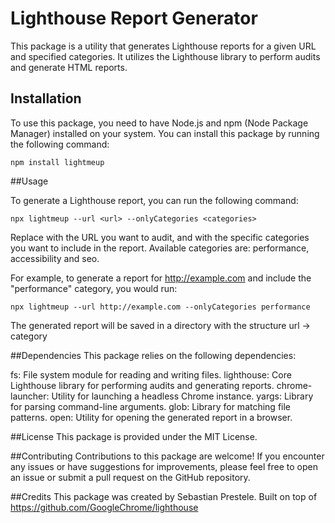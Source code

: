 # Lighthouse Report Generator

This package is a utility that generates Lighthouse reports for a given URL and specified categories. It utilizes the Lighthouse library to perform audits and generate HTML reports.

## Installation

To use this package, you need to have Node.js and npm (Node Package Manager) installed on your system. You can install this package by running the following command:

```
npm install lightmeup
```

##Usage

To generate a Lighthouse report, you can run the following command:

```
npx lightmeup --url <url> --onlyCategories <categories>
```

Replace <url> with the URL you want to audit, and <categories> with the specific categories you want to include in the report. Available categories are: performance, accessibility and seo.

For example, to generate a report for http://example.com and include the "performance" category, you would run:

```
npx lightmeup --url http://example.com --onlyCategories performance
```

The generated report will be saved in a directory with the structure url -> category

##Dependencies
This package relies on the following dependencies:

fs: File system module for reading and writing files.
lighthouse: Core Lighthouse library for performing audits and generating reports.
chrome-launcher: Utility for launching a headless Chrome instance.
yargs: Library for parsing command-line arguments.
glob: Library for matching file patterns.
open: Utility for opening the generated report in a browser.

##License
This package is provided under the MIT License.

##Contributing
Contributions to this package are welcome! If you encounter any issues or have suggestions for improvements, please feel free to open an issue or submit a pull request on the GitHub repository.

##Credits
This package was created by Sebastian Prestele.
Built on top of https://github.com/GoogleChrome/lighthouse